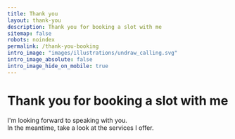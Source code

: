 ```yaml
---
title: Thank you
layout: thank-you
description: Thank you for booking a slot with me
sitemap: false
robots: noindex
permalink: /thank-you-booking
intro_image: "images/illustrations/undraw_calling.svg"
intro_image_absolute: false
intro_image_hide_on_mobile: true
---
```


# Thank you for booking a slot with me

I'm looking forward to speaking with you.\
In the meantime, take a look at the services I offer.